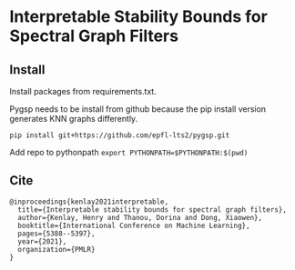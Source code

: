 # Interpretable Stability Bounds for Spectral Graph Filters

## Install

Install packages from requirements.txt.

Pygsp needs to be install from github because the pip install version generates KNN graphs differently. 

`pip install git+https://github.com/epfl-lts2/pygsp.git`


Add repo to pythonpath `export PYTHONPATH=$PYTHONPATH:$(pwd)`

## Cite 

```
@inproceedings{kenlay2021interpretable,
  title={Interpretable stability bounds for spectral graph filters},
  author={Kenlay, Henry and Thanou, Dorina and Dong, Xiaowen},
  booktitle={International Conference on Machine Learning},
  pages={5388--5397},
  year={2021},
  organization={PMLR}
}
```
